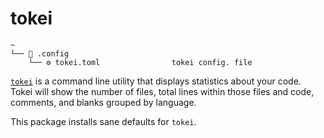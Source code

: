 # tokei

```text
~
└── 📂 .config
    └── ⚙️ tokei.toml                tokei config. file

```

[`tokei`](https://github.com/XAMPPRocky/tokei) is a command line utility that displays statistics about your code. Tokei will show the number of files, total lines within those files and code, comments, and blanks grouped by language.

This package installs sane defaults for `tokei`.
